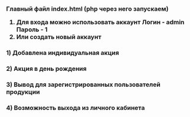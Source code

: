 <h3>Главный файл index.html (php через него запускаем)

1) Для входа можно использовать аккаунт Логин - admin Пароль - 1
2) Или создать новый аккаунт 

<h3> 1) Добавлена индивидуальная  акция 
<h3> 2) Акция в день рождения 
<h3> 3) Вывод для зарегистрированных пользователей продукции
<h3> 4) Возможность выхода из личного кабинета
